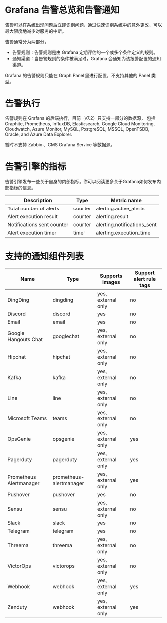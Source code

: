 # Grafana 告警总览和告警通知


告警可以在系统出现问题后立即识别问题。通过快速识别系统中的意外更改，可以最大限度地减少对服务的中断。

告警通常分为两部分，

* 告警规则：告警规则是由 Grafana 定期评估的一个或多个条件定义的规则。
* 通知渠道：当告警规则的条件被满足时，Grafana 会通知为该报警配置的通知渠道。

Grafana 的告警规则只能在 Graph Panel 里进行配置，不支持其他的 Panel 类型。



# 告警执行 

告警规则在 Grafana 的后端执行，目前（v7.2）只支持一部分的数据源， 包括 Graphite, Prometheus, InfluxDB, Elasticsearch, Google Cloud Monitoring, Cloudwatch, Azure Monitor, MySQL, PostgreSQL, MSSQL, OpenTSDB, Oracle, and Azure Data Explorer.

暂时不支持 Zabbix 、CMS Grafana Service 等数据源。

# 告警引擎的指标

告警引擎发布一些关于自身的内部指标。你可以阅读更多关于Grafana如何发布内部指标的信息。

|Description | Type | Metric name
| ---- | ---- | ---- |
|Total number of alerts | counter | alerting.active_alerts
|Alert execution result |	counter |	alerting.result
|Notifications sent counter |	counter	| alerting.notifications_sent
|Alert execution timer |	timer |	alerting.execution_time


# 支持的通知组件列表

|Name	|Type|	Supports images	|Support alert rule tags|
| ---- | ---- | ---- | ---- |
|DingDing|	dingding|	yes, external only|	no|
|Discord|	discord|	yes	|no|
|Email|	email|	yes	|no|
|Google Hangouts Chat|	googlechat|	yes, external only|	no|
|Hipchat|	hipchat|	yes, external only|	no|
|Kafka|	kafka|	yes, external only|	no|
|Line|	line|	yes, external only	|no|
|Microsoft Teams|	teams|	yes, external only|	no|
|OpsGenie|	opsgenie|	yes, external only|	yes|
|Pagerduty|	pagerduty|	yes, external only|	yes|
|Prometheus Alertmanager|	prometheus-alertmanager	|yes, external only	|yes|
|Pushover|	pushover|	yes	|no|
|Sensu|	sensu|	yes, external only|	no|
|Slack|	slack|	yes	|no|
|Telegram|	telegram|	yes	|no|
|Threema|	threema|	yes, external only|	no|
|VictorOps|	victorops|	yes, external only	|no|
|Webhook|	webhook	|yes, external only	|yes|
|Zenduty|	webhook	|yes, external only|	yes|

